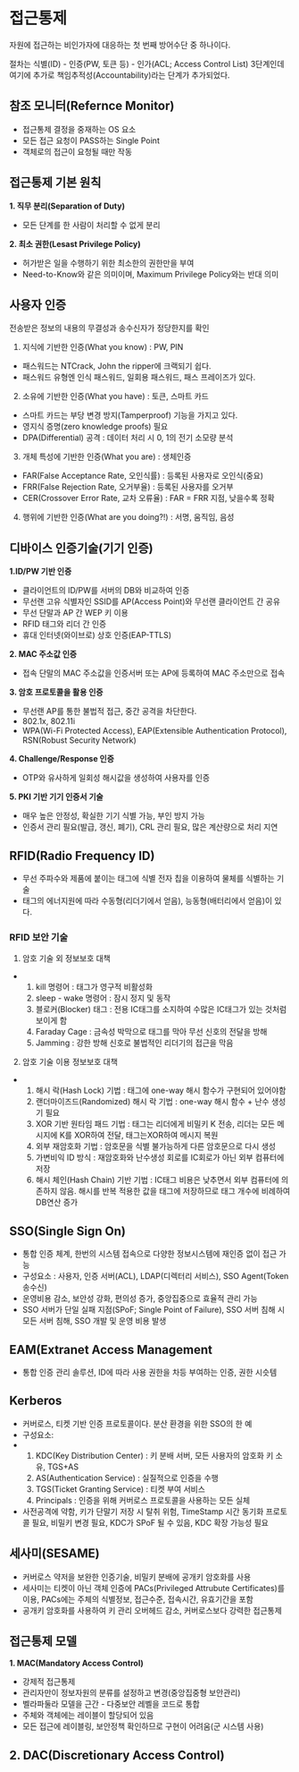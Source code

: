 # 접근통제
자원에 접근하는 비인가자에 대응하는 첫 번째 방어수단 중 하나이다.

절차는 식별(ID) - 인증(PW, 토큰 등) - 인가(ACL; Access Control List) 3단계인데 여기에 추가로 책임추적성(Accountability)라는 단계가 추가되었다.

## 참조 모니터(Refernce Monitor)
- 접근통제 결정을 중재하는 OS 요소
- 모든 접근 요청이 PASS하는 Single Point
- 객체로의 접근이 요청될 때만 작동

## 접근통제 기본 원칙
__1. 직무 분리(Separation of Duty)__
- 모든 단계를 한 사람이 처리할 수 없게 분리

__2. 최소 권한(Lesast Privilege Policy)__
- 허가받은 일을 수행하기 위한 최소한의 권한만을 부여
- Need-to-Know와 같은 의미이며, Maximum Privilege Policy와는 반대 의미

## 사용자 인증
전송받은 정보의 내용의 무결성과 송수신자가 정당한지를 확인
1. 지식에 기반한 인증(What you know) : PW, PIN
- 패스워드는 NTCrack, John the ripper에 크랙되기 쉽다.
- 패스워드 유형엔 인식 패스워드, 일회용 패스워드, 패스 프레이즈가 있다.
2. 소유에 기반한 인증(What you have) : 토큰, 스마트 카드
- 스마트 카드는 부당 변경 방지(Tamperproof) 기능을 가지고 있다.
- 영지식 증명(zero knowledge proofs) 필요
- DPA(Differential) 공격 : 데이터 처리 시 0, 1의 전기 소모량 분석
3. 개체 특성에 기반한 인증(What you are) : 생체인증
- FAR(False Acceptance Rate, 오인식률) : 등록된 사용자로 오인식(중요)
- FRR(False Rejection Rate, 오거부율) : 등록된 사용자를 오거부
- CER(Crossover Error Rate, 교차 오류율) : FAR = FRR 지점, 낮을수록 정확
4. 행위에 기반한 인증(What are you doing?!) : 서명, 움직임, 음성

## 디바이스 인증기술(기기 인증)
__1.ID/PW 기반 인증__
- 클라이언트의 ID/PW를 서버의 DB와 비교하여 인증
- 무선랜 고유 식별자인 SSID를 AP(Access Point)와 무선랜 클라이언트 간 공유
- 무선 단말과 AP 간 WEP 키 이용
- RFID 태그와 리더 간 인증
- 휴대 인터넷(와이브로) 상호 인증(EAP-TTLS)

__2. MAC 주소값 인증__
- 접속 단말의 MAC 주소값을 인증서버 또는 AP에 등록하여 MAC 주소만으로 접속

__3. 암호 프로토콜을 활용 인증__
- 무선랜 AP를 통한 불법적 접근, 중간 공격을 차단한다.
- 802.1x, 802.11i
- WPA(Wi-Fi Protected Access), EAP(Extensible Authentication Protocol), RSN(Robust Security Network)

__4. Challenge/Response 인증__
- OTP와 유사하게 일회성 해시값을 생성하여 사용자를 인증

__5. PKI 기반 기기 인증서 기술__
- 매우 높은 안정성, 확실한 기기 식별 가능, 부인 방지 가능
- 인증서 관리 필요(발급, 갱신, 폐기), CRL 관리 필요, 많은 계산량으로 처리 지연

## RFID(Radio Frequency ID)
- 무선 주파수와 제품에 붙이는 태그에 식별 전자 칩을 이용하여 물체를 식별하는 기술
- 태그의 에너지원에 따라 수동형(리더기에서 얻음), 능동형(배터리에서 얻음)이 있다.

### RFID 보안 기술
1. 암호 기술 외 정보보호 대책
- 1. kill 명령어 : 태그가 영구적 비활성화
  2. sleep - wake 명령어 : 잠시 정지 및 동작
  3. 블로커(Blocker) 태그 : 전용 IC태그를 소지하여 수많은 IC태그가 있는 것처럼 보이게 함
  4. Faraday Cage : 금속성 박막으로 태그를 막아 무선 신호의 전달을 방해
  5. Jamming : 강한 방해 신호로 불법적인 리더기의 접근을 막음
 
2. 암호 기술 이용 정보보호 대책
- 1. 해시 락(Hash Lock) 기법 : 태그에 one-way 해시 함수가 구현되어 있어야함
  2. 랜더마이즈드(Randomized) 해시 락 기법 : one-way 해시 함수 + 난수 생성기 필요
  3. XOR 기반 원타임 패드 기법 : 태그는 리더에게 비밀키 K 전송, 리더는 모든 메시지에 K를 XOR하여 전달, 태그는XOR하여 메시지 복원
  4. 외부 재암호화 기법 : 암호문을 식별 불가능하게 다른 암호문으로 다시 생성
  5. 가변비익 ID 방식 : 재암호화와 난수생성 회로를 IC회로가 아닌 외부 컴퓨터에 저장
  6. 해시 체인(Hash Chain) 기반 기법 : IC태그 비용은 낮추면서 외부 컴퓨터에 의존하지 않음. 해시를 반복 적용한 값을 태그에 저장하므로 태그 개수에 비례하여 DB연산 증가
 
## SSO(Single Sign On)
- 통합 인증 체계, 한번의 시스템 접속으로 다양한 정보시스템에 재인증 없이 접근 가능
- 구성요소 : 사용자, 인증 서버(ACL), LDAP(디렉터리 서비스), SSO Agent(Token 송수신)
- 운영비용 감소, 보안성 강화, 편의성 증가, 중앙집중으로 효율적 관리 가능
- SSO 서버가 단일 실패 지점(SPoF; Single Point of Failure), SSO 서버 침해 시 모든 서버 침해, SSO 개발 및 운영 비용 발생

## EAM(Extranet Access Management
- 통합 인증 관리 솔루션, ID에 따라 사용 권한을 차등 부여하는 인증, 권한 시슷템

## Kerberos
- 커버로스, 티켓 기반 인증 프로토콜이다. 분산 환경을 위한 SSO의 한 예
- 구성요소:
- 1. KDC(Key Distribution Center) : 키 분배 서버, 모든 사용자의 암호화 키 소유, TGS+AS
  2. AS(Authentication Service) : 실질적으로 인증을 수행
  3. TGS(Ticket Granting Service) : 티켓 부여 서비스
  4. Principals : 인증을 위해 커버로스 프로토콜을 사용하는 모든 실체
- 사전공격에 약함, 키가 단말기 저장 시 탈취 위험, TimeStamp 시간 동기화 프로토콜 필요, 비밀키 변경 필요, KDC가 SPoF 될 수 있음, KDC 확장 가능성 필요

## 세사미(SESAME)
- 커버로스 약저을 보완한 인증기술, 비밀키 분배에 공개키 암호화를 사용
- 세사미는 티켓이 아닌 객체 인증에 PACs(Privileged Attrubute Certificates)를 이용, PACs에는 주체의 식별정보, 접근수준, 접속시간, 유효기간을 포함
- 공개키 암호화를 사용하여 키 관리 오버헤드 감소, 커버로스보다 강력한 접근통제

## 접근통제 모델
__1. MAC(Mandatory Access Control)__
- 강제적 접근통제
- 관리자만이 정보자원의 분류를 설정하고 변경(중앙집중형 보안관리)
- 벨라파둘라 모델을 근간 - 다중보안 레벨을 코드로 통합
- 주체와 객체에는 레이블이 할당되어 있음
- 모든 접근에 레이블링, 보안정책 확인하므로 구현이 어려움(군 시스템 사용)

__2. DAC(Discretionary Access Control)__
-
